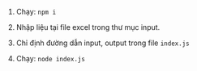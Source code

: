1. Chạy: ``` npm i ```

2. Nhập liệu tại file excel trong thư mục input. 

3. Chỉ định đường dẫn input, output trong file ``` index.js ```

4. Chạy: ``` node index.js ```